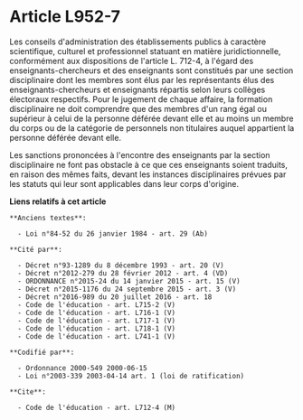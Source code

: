 # Article L952-7

Les conseils d'administration des établissements publics à caractère scientifique, culturel et professionnel statuant en
matière juridictionnelle, conformément aux dispositions de l'article L. 712-4, à l'égard des enseignants-chercheurs et des
enseignants sont constitués par une section disciplinaire dont les membres sont élus par les représentants élus des
enseignants-chercheurs et enseignants répartis selon leurs collèges électoraux respectifs. Pour le jugement de chaque
affaire, la formation disciplinaire ne doit comprendre que des membres d'un rang égal ou supérieur à celui de la personne
déférée devant elle et au moins un membre du corps ou de la catégorie de personnels non titulaires auquel appartient la
personne déférée devant elle.

Les sanctions prononcées à l'encontre des enseignants par la section disciplinaire ne font pas obstacle à ce que ces
enseignants soient traduits, en raison des mêmes faits, devant les instances disciplinaires prévues par les statuts qui leur
sont applicables dans leur corps d'origine.

**Liens relatifs à cet article**

	**Anciens textes**:

	  - Loi n°84-52 du 26 janvier 1984 - art. 29 (Ab)

	**Cité par**:

	  - Décret n°93-1289 du 8 décembre 1993 - art. 20 (V)
	  - Décret n°2012-279 du 28 février 2012 - art. 4 (VD)
	  - ORDONNANCE n°2015-24 du 14 janvier 2015 - art. 15 (V)
	  - Décret n°2015-1176 du 24 septembre 2015 - art. 3 (V)
	  - Décret n°2016-989 du 20 juillet 2016 - art. 18
	  - Code de l'éducation - art. L715-2 (V)
	  - Code de l'éducation - art. L716-1 (V)
	  - Code de l'éducation - art. L717-1 (V)
	  - Code de l'éducation - art. L718-1 (V)
	  - Code de l'éducation - art. L741-1 (V)

	**Codifié par**:

	  - Ordonnance 2000-549 2000-06-15
	  - Loi n°2003-339 2003-04-14 art. 1 (loi de ratification)

	**Cite**:

	  - Code de l'éducation - art. L712-4 (M)
